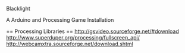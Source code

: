 Blacklight

A Arduino and Processing Game Installation

== Processing Libraries ==
http://gsvideo.sourceforge.net/#download
http://www.superduper.org/processing/fullscreen_api/
http://webcamxtra.sourceforge.net/download.shtml
